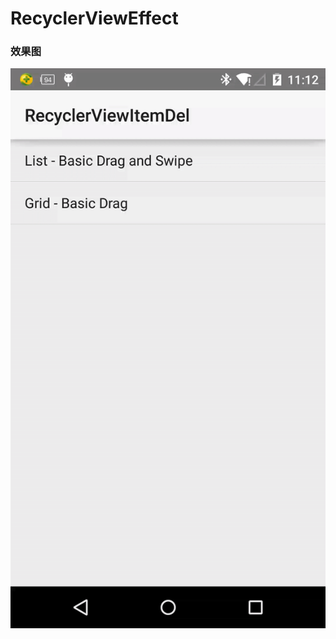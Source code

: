# RecyclerViewEffect

### 效果图

![效果图](https://github.com/jarylan/RecyclerViewEffect/blob/master/app/src/main/res/drawable-xhdpi/recyclerview1.gif)
